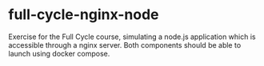 # full-cycle-nginx-node
Exercise for the Full Cycle course, simulating a node.js application which is accessible through a nginx server. Both components should be able to launch using docker compose.
